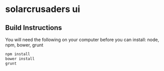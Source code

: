 # solarcrusaders ui

## Build Instructions

You will need the following on your computer before you can install:
node, npm, bower, grunt

```bash
npm install
bower install
grunt
```
